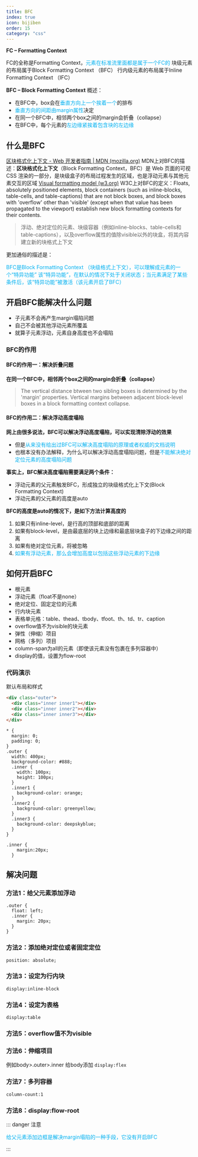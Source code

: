 ```yaml
---
title: BFC
index: true
icon: bijiben
order: 15
category: "css"
---
```


 **FC – Formatting Context**

FC的全称是Formatting Context，<span style="color:#00b0f0">元素在标准流里面都是属于一个FC的</span>
块级元素的布局属于Block Formatting Context （BFC）
行内级元素的布局属于Inline Formatting Context （IFC）

**BFC – Block Formatting Context**
概述：
- 在BFC中，box会在<span style="color:#00b0f0">垂直方向上一个挨着一个</span>的排布
- <span style="color:#00b0f0">垂直方向的间距由margin属性</span>决定
- 在同一个BFC中，相邻两个box之间的margin会折叠（collapse）
- 在BFC中，每个元素的<span style="color:#00b0f0">左边缘紧挨着包含块的左边缘</span>
## 什么是BFC

[区块格式化上下文 - Web 开发者指南 | MDN (mozilla.org)](https://developer.mozilla.org/zh-CN/docs/Web/Guide/CSS/Block_formatting_context)
MDN上对BFC的描述：**区块格式化上下文**（Block Formatting Context，BFC）是 Web 页面的可视 CSS 渲染的一部分，是块级盒子的布局过程发生的区域，也是浮动元素与其他元素交互的区域
[Visual formatting model (w3.org)](https://www.w3.org/TR/CSS21/visuren.html#block-formatting)
W3C上对BFC的定义：Floats, absolutely positioned elements, block containers (such as inline-blocks, table-cells, and table-captions) that are not block boxes, and block boxes with 'overflow' other than 'visible' (except when that value has been propagated to the viewport) establish new block formatting contexts for their contents.

> 浮动、绝对定位的元素、块级容器（例如inline-blocks、table-cells和table-captions），以及overflow属性的值除visible以外的块盒，将其内容建立新的块格式上下文

更加通俗的描述是：

<span style="color:#00b0f0">BFC是Block Formatting Context （块级格式上下文），可以理解成元素的一个“特异功能”
该“特异功能”，在默认的情况下处于关闭状态；当元素满足了某些条件后，该“特异功能”被激活（该元素开启了BFC）</span>

## 开启BFC能解决什么问题

- 子元素不会再产生margin塌陷问题
- 自己不会被其他浮动元素所覆盖
- 就算子元素浮动，元素自身高度也不会塌陷

### BFC的作用

#### BFC的作用一：解决折叠问题

**在同一个BFC中，相邻两个box之间的margin会折叠（collapse）**

> The vertical distance btween two sibling boxes is determined by the 'margin' properties. Vertical margins between adjacent block-level boxes in a block formatting context collapse.

#### BFC的作用二：解决浮动高度塌陷

**网上由很多说法，BFC可以解决浮动高度塌陷，可以实现清除浮动的效果**
- 但是<span style="color:#00b0f0">从来没有给出过BFC可以解决高度塌陷的原理或者权威的文档说明</span>
- 也根本没有办法解释，为什么可以解决浮动高度塌陷问题，但是<span style="color:#00b0f0">不能解决绝对定位元素的高度塌陷问题</span>


**事实上，BFC解决高度塌陷需要满足两个条件：**
- 浮动元素的父元素触发BFC，形成独立的块级格式化上下文(Block Formatting Context)
- 浮动元素的父元素的高度是auto

**BFC的高度是auto的情况下，是如下方法计算高度的**
1. 如果只有inline-level，是行高的顶部和底部的距离
2. 如果有block-level，是由最底层的块上边缘和最底层块盒子的下边缘之间的距离
3. 如果有绝对定位元素，将被忽略
4. <span style="color:#00b0f0">如果有浮动元素，那么会增加高度以包括这些浮动元素的下边缘</span>

## 如何开启BFC

- 根元素
- 浮动元素（float不是none）
- 绝对定位、固定定位的元素
- 行内块元素
- 表格单元格：table、thead、tbody、tfoot、th、td、tr、caption
- overflow值不为visible的块元素
- 弹性（伸缩）项目
- 网格（多列）项目
- column-span为all的元素（即使该元素没有包裹在多列容器中）
- display的值，设置为flow-root

### 代码演示

默认布局和样式

```html
<div class="outer">
  <div class="inner inner1"></div>
  <div class="inner inner2"></div>
  <div class="inner inner3"></div>
</div>
```


```less
* {
  margin: 0;
  padding: 0;
}
.outer {
  width: 400px;
  background-color: #888;
  .inner {
    width: 100px;
    height: 100px;
  }
  .inner1 {
    background-color: orange;
  }
  .inner2 {
    background-color: greenyellow;
  }
  .inner3 {
    background-color: deepskyblue;
  }
}

```



```less
.inner {
    margin:20px;
  }
```

## 解决问题

### 方法1：给父元素添加浮动

```less
.outer {
  float: left;
  .inner {
    margin: 20px;
  }
}
```


### 方法2：添加绝对定位或者固定定位

`position: absolute;`

### 方法3：设定为行内块

`display:inline-block`

### 方法4：设定为表格

`display:table`

### 方法5：overflow值不为visible

### 方法6：伸缩项目

例如body>.outer>.inner  给body添加 `display:flex`
### 方法7：多列容器

`column-count:1`

### 方法8：display:flow-root


::: danger 注意

<span style="color:#00b0f0">给父元素添加边框是解决margin塌陷的一种手段，它没有开启BFC</span>

:::










